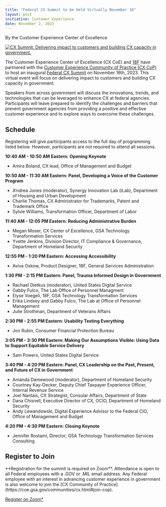 ```yaml
---
title: "Federal CX Summit to be Held Virtually November 16"
layout: post
initiative: Customer Experience
date: November 2, 2023
---
```

By the Customer Experience Center of Excellence


<a href="{{site.baseurl}}/images/CX-Summit-2023_Social.jpg" target="_blank" rel="noopener noreferrer">
<img src="{{site.baseurl}}/images/CX-Summit-2023_Social.jpg" alt="CX Summit: Delivering impact to customers and building CX capacity in government."></a>

The Customer Experience Center of Excellence (CX CoE) and [18F](https://18f.gsa.gov/) have partnered with the [Customer Experience Community of Practice (CX CoP)](https://coe.gsa.gov/communities/cx.html) to host an inaugural [Federal CX Summit](https://gsa.zoomgov.com/webinar/register/WN_1QdWhcYuR5mU7NZMHSkrAg#/registration) on November 16th, 2023. This virtual event will focus on delivering impact to customers and building CX capacity in government.

Speakers from across government will discuss the innovations, trends, and technologies that can be leveraged to enhance CX at federal agencies. Participants will leave prepared to identify the challenges and barriers that prevent government agencies from providing a positive and effective customer experience and to explore ways to overcome these challenges.

<h2>Schedule</h2>
Registering will give participants access to the full day of programming listed below. However, participants are not required to attend all sessions. 

**10:40 AM - 10:50 AM Eastern: Opening Keynote**
- Amira Boland, CX lead, Office of Management and Budget

**10:50 AM - 11:30 AM Eastern: Panel, Developing a Voice of the Customer Program**
- A’ndrea Jones (moderator), Synergy Innovation Lab (iLab), Department of Housing and Urban Development
- Charlie Thomas, CX Administrator for Trademarks, Patent and Trademark Office
- Sylvie Williams, Transformation Officer, Department of Labor

**11:40 AM - 12:05 PM Eastern: Reducing Administrative Burden**
- Megan Moser, CX Center of Excellence, GSA Technology Transformation Services
- Yvette Jenkins, Division Director, IT Compliance & Governance, Department of Homeland Security

**12:55 PM - 1:20 PM Eastern: Accessing Accessibility**
- Aviva Oskow, Product Designer, 18F, General Services Administration

**1:30 PM - 2:15 PM Eastern: Panel, Trauma Informed Design in Government**
- Rachael Dietkus (moderator), United States Digital Service
- Gabby Fulco, The Lab Office of Personnel Managment 
- Elyse Voegeli, 18F, GSA Technology Transformation Services
- Erika Lindsey and Gabby Fulco, The Lab at Office of Personnel Management 
- Julie Strothman, Department of Veterans Affairs

**2:30 PM - 2:55 PM Eastern: Usability Testing Everything**
- Jon Rubin, Consumer Financial Protection Bureau

**3:05 PM - 3:30 PM Eastern: Making Our Assumptions Visible: Using Data to Support Equitable Service Delivery**
- Sam Powers, United States Digital Service 

**3:40 PM - 4:20 PM Eastern: Panel, CX Leadership on the Past, Present, and Future of CX in Government**
- Amanda Damewood (moderator), Department of Homeland Security
- Courtney Kay-Decker, Deputy Chief Taxpayer Experience Officer, Internal Revenue Service
- Joel Nantais, CX Strategist, Consular Affairs, Department of State
- Dana Chisnell, Executive Director of CX, OCIO, Department of Homeland Security
- Andy Lewandowski, Digital Experience Advisor to the Federal CIO, Office of Management and Budget

**4:20 PM - 4:30 PM Eastern: Closing Keynote**
- Jennifer Rostami, Director, GSA Technology Transformation Services Consulting 
  
<h2>Register to Join</h2>
**Registration for the summit is required on Zoom**. Attendance is open to all Federal employees with a .GOV or .MIL email address. Any Federal employee with an interest in advancing customer experience in government is also welcome to join the [CX Community of Practice](https://coe.gsa.gov/communities/cx.html#join-cop).

<a href="https://gsa.zoomgov.com/webinar/register/WN_1QdWhcYuR5mU7NZMHSkrAg#/registration" class="usa-button">Register on Zoom*</a>

